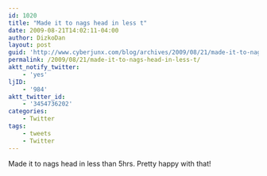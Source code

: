 ```yaml
---
id: 1020
title: "Made it to nags head in less t"
date: 2009-08-21T14:02:11-04:00
author: DizkoDan
layout: post
guid: 'http://www.cyberjunx.com/blog/archives/2009/08/21/made-it-to-nags-head-in-less-t/'
permalink: /2009/08/21/made-it-to-nags-head-in-less-t/
aktt_notify_twitter:
    - 'yes'
ljID:
    - '984'
aktt_twitter_id:
    - '3454736202'
categories:
    - Twitter
tags:
    - tweets
    - Twitter
---
```


Made it to nags head in less than 5hrs. Pretty happy with that!